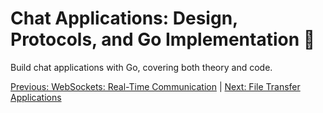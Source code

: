 # Chat Applications: Design, Protocols, and Go Implementation 💬

Build chat applications with Go, covering both theory and code.

[Previous: WebSockets: Real-Time Communication](12-websockets-real-time-communication.md) | [Next: File Transfer Applications](14-file-transfer-applications.md)
